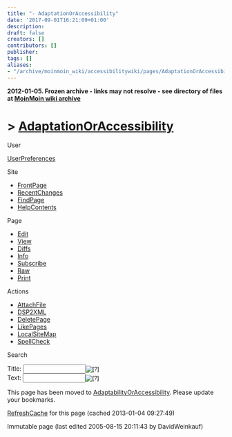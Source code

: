 ```yaml
---
title: "- AdaptationOrAccessibility"
date: '2017-09-01T16:21:09+01:00'
description: 
draft: false
creators: []
contributors: []
publisher: 
tags: []
aliases:
- "/archive/moinmoin_wiki/accessibilitywiki/pages/AdaptationOrAccessibility.html"
---
```


**2012-01-05. Frozen archive - links may not resolve - see directory of files at [MoinMoin wiki archive](/moinmoin-wiki-archive/)**

# > [AdaptationOrAccessibility](http://dublincore.org/accessibilitywiki/AdaptationOrAccessibility?action=fullsearch&value=AdaptationOrAccessibility&literal=1&case=1&context=40 "Click here to do a full-text search for this title")

User

 [UserPreferences](http://dublincore.org/accessibilitywiki/UserPreferences)
  

Site

- [FrontPage](http://dublincore.org/accessibilitywiki/FrontPage)
- [RecentChanges](http://dublincore.org/accessibilitywiki/RecentChanges)
- [FindPage](http://dublincore.org/accessibilitywiki/FindPage)
- [HelpContents](http://dublincore.org/accessibilitywiki/HelpContents)

Page

- [Edit](http://dublincore.org/accessibilitywiki/AdaptationOrAccessibility?action=edit "Edit")
- [View](http://dublincore.org/accessibilitywiki/AdaptationOrAccessibility "View")
- [Diffs](http://dublincore.org/accessibilitywiki/AdaptationOrAccessibility?action=diff "Diffs")
- [Info](http://dublincore.org/accessibilitywiki/AdaptationOrAccessibility?action=info "Info")
- [Subscribe](http://dublincore.org/accessibilitywiki/AdaptationOrAccessibility?action=subscribe "Subscribe")
- [Raw](http://dublincore.org/accessibilitywiki/AdaptationOrAccessibility?action=raw "Raw")
- [Print](http://dublincore.org/accessibilitywiki/AdaptationOrAccessibility?action=print "Print")

Actions

- [AttachFile](http://dublincore.org/accessibilitywiki/AdaptationOrAccessibility?action=AttachFile)
- [DSP2XML](http://dublincore.org/accessibilitywiki/AdaptationOrAccessibility?action=DSP2XML)
- [DeletePage](http://dublincore.org/accessibilitywiki/AdaptationOrAccessibility?action=DeletePage)
- [LikePages](http://dublincore.org/accessibilitywiki/AdaptationOrAccessibility?action=LikePages)
- [LocalSiteMap](http://dublincore.org/accessibilitywiki/AdaptationOrAccessibility?action=LocalSiteMap)
- [SpellCheck](http://dublincore.org/accessibilitywiki/AdaptationOrAccessibility?action=SpellCheck)

Search

<form method="POST" action="/accessibilitywiki/AdaptationOrAccessibility">
<p>
<input name="action" value="inlinesearch" type="hidden">
<input name="context" value="40" type="hidden">
Title: <input name="text_title" size="15" maxlength="50" type="text"><input src="AdaptationOrAccessibility_files/moin-search.png" name="button_title" alt="[?]" type="image"><br>Text: <input name="text_full" size="15" maxlength="50" type="text"><input src="AdaptationOrAccessibility_files/moin-search.png" name="button_full" alt="[?]" type="image">
</p>
</form>

This page has been moved to [AdaptabilityOrAccessibility](http://dublincore.org/accessibilitywiki/AdaptabilityOrAccessibility). Please update your bookmarks. 

 [RefreshCache](http://dublincore.org/accessibilitywiki/AdaptationOrAccessibility?action=refresh&arena=Page.py&key=AdaptationOrAccessibility.text_html) for this page (cached 2013-01-04 09:27:49)  

Immutable page (last edited 2005-08-15 20:11:43 by DavidWeinkauf)

